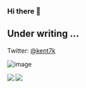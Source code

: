 ### Hi there 👋

## Under writing ...

Twitter: [@kent7k](https://twitter.com/kent_0n)
<!--
**kent7k/kent7k** is a ✨ _special_ ✨ repository because its `README.md` (this file) appears on your GitHub profile.

Here are some ideas to get you started:

- 🔭 I’m currently working on ...
- 🌱 I’m currently learning ...
- 👯 I’m looking to collaborate on ...
- 🤔 I’m looking for help with ...
- 💬 Ask me about ...
- 📫 How to reach me: ...
- 😄 Pronouns: ...
- ⚡ Fun fact: ...
-->

![image](https://user-images.githubusercontent.com/46371150/202831083-47cfb248-15f5-4ff5-82b5-1b96a36a1357.png)



<a href="https://github.com/anuraghazra/github-readme-stats">
  <img align="left" src="https://github-readme-stats-git-masterrstaa-rickstaa.vercel.app/api?username=kent7k&show_icons=true&include_all_commits=true&count_private=true&include_orgs=true&locale=en" />
</a>
<a href="https://github.com/anuraghazra/github-readme-stats">
  <img align="left" src="https://github-readme-stats.vercel.app/api/top-langs/?username=kent7k&show_icons=true&include_all_commits=true&count_private=true&include_orgs=true&locale=en" />
</a>
